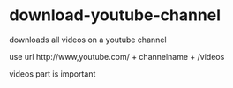 # download-youtube-channel


downloads all videos on a youtube channel


use url http://www,youtube.com/ + channelname + /videos

videos part is important
